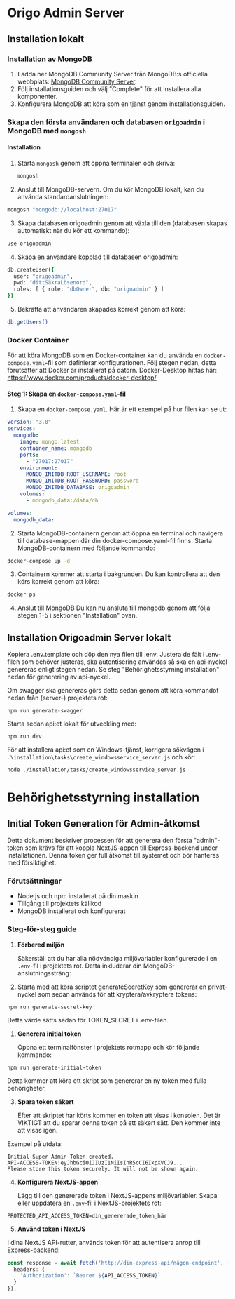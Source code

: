 # Origo Admin Server

## Installation lokalt

### Installation av MongoDB

1. Ladda ner MongoDB Community Server från MongoDB:s officiella webbplats: [MongoDB Community Server](https://www.mongodb.com/try/download/community).
2. Följ installationsguiden och välj "Complete" för att installera alla komponenter.
3. Konfigurera MongoDB att köra som en tjänst genom installationsguiden.

### Skapa den första användaren och databasen `origoadmin` i MongoDB med `mongosh`
#### Installation
1. Starta `mongosh` genom att öppna terminalen och skriva:
```bash
   mongosh
```
2.  Anslut till MongoDB-servern. Om du kör MongoDB lokalt, kan du använda standardanslutningen:
```bash
mongosh "mongodb://localhost:27017"
```
3. Skapa databasen origoadmin genom att växla till den (databasen skapas automatiskt när du kör ett kommando):
```bash
use origoadmin
```

4. Skapa en användare kopplad till databasen origoadmin:
```bash
db.createUser({
  user: "origoadmin",
  pwd: "dittSäkraLösenord",
  roles: [ { role: "dbOwner", db: "origoadmin" } ]
})
```
5. Bekräfta att användaren skapades korrekt genom att köra:
```bash
db.getUsers()
```

### Docker Container

För att köra MongoDB som en Docker-container kan du använda en `docker-compose.yaml`-fil som definierar konfigurationen. Följ stegen nedan, detta förutsätter att Docker är installerat på datorn.
Docker-Desktop hittas här: https://www.docker.com/products/docker-desktop/ 

#### Steg 1: Skapa en `docker-compose.yaml`-fil
1. Skapa en `docker-compose.yaml`. Här är ett exempel på hur filen kan se ut:

```yaml
version: "3.8"
services:
  mongodb:
    image: mongo:latest
    container_name: mongodb
    ports:
      - "27017:27017"
    environment:
      MONGO_INITDB_ROOT_USERNAME: root
      MONGO_INITDB_ROOT_PASSWORD: password
      MONGO_INITDB_DATABASE: origoadmin
    volumes:
      - mongodb_data:/data/db

volumes:
  mongodb_data:
```

2. Starta MongoDB-containern genom att öppna en terminal och navigera till database-mappen där din docker-compose.yaml-fil finns. Starta MongoDB-containern med följande kommando:
```bash
docker-compose up -d
```
3. Containern kommer att starta i bakgrunden. Du kan kontrollera att den körs korrekt genom att köra:
```bash
docker ps
```
4. Anslut till MongoDB
Du kan nu ansluta till mongodb genom att följa stegen 1-5 i sektionen "Installation" ovan.

## Installation Origoadmin Server lokalt
Kopiera .env.template och döp den nya filen till .env. Justera de fält i .env-filen som behöver justeras, ska autentisering användas så ska en api-nyckel genereras enligt stegen nedan.
Se steg "Behörighetsstyrning installation" nedan för generering av api-nyckel.

Om swagger ska genereras görs detta sedan genom att köra kommandot nedan från (server-) projektets rot:

```
npm run generate-swagger
```

Starta sedan api:et lokalt för utveckling med:
```
npm run dev
```

För att installera api:et som en Windows-tjänst, korrigera sökvägen i `.\installation\tasks\create_windowsservice_server.js` och kör:

```
node ./installation/tasks/create_windowsservice_server.js
```

# Behörighetsstyrning installation
## Initial Token Generation för Admin-åtkomst

Detta dokument beskriver processen för att generera den första "admin"-token som krävs för att koppla NextJS-appen till Express-backend under installationen. Denna token ger full åtkomst till systemet och bör hanteras med försiktighet.

### Förutsättningar

- Node.js och npm installerat på din maskin
- Tillgång till projektets källkod
- MongoDB installerat och konfigurerat

### Steg-för-steg guide

1. **Förbered miljön**

   Säkerställ att du har alla nödvändiga miljövariabler konfigurerade i en `.env`-fil i projektets rot. Detta inkluderar din MongoDB-anslutningssträng:


2. Starta med att köra scriptet generateSecretKey som genererar en privat-nyckel som sedan används för att kryptera/avkryptera tokens:
```code
npm run generate-secret-key
```
Detta värde sätts sedan för TOKEN_SECRET i .env-filen.

1. **Generera initial token**

   Öppna ett terminalfönster i projektets rotmapp och kör följande kommando:


```code
npm run generate-initial-token
```

Detta kommer att köra ett skript som genererar en ny token med fulla behörigheter.

3. **Spara token säkert**

   Efter att skriptet har körts kommer en token att visas i konsolen. Det är VIKTIGT att du sparar denna token på ett säkert sätt. Den kommer inte att visas igen.


Exempel på utdata:
```code
Initial Super Admin Token created.
API-ACCESS-TOKEN:eyJhbGciOiJIUzI1NiIsInR5cCI6IkpXVCJ9...
Please store this token securely. It will not be shown again.
```

4. **Konfigurera NextJS-appen**

   Lägg till den genererade token i NextJS-appens miljövariabler. Skapa eller uppdatera en `.env`-fil i NextJS-projektets rot:

```code
PROTECTED_API_ACCESS_TOKEN=din_genererade_token_här
```

5. **Använd token i NextJS**

I dina NextJS API-rutter, används token för att autentisera anrop till Express-backend:

```typescript
const response = await fetch('http://din-express-api/någon-endpoint', {
  headers: {
    'Authorization': `Bearer ${API_ACCESS_TOKEN}`
  }
});